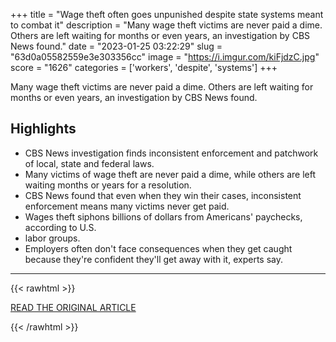 +++
title = "Wage theft often goes unpunished despite state systems meant to combat it"
description = "Many wage theft victims are never paid a dime. Others are left waiting for months or even years, an investigation by CBS News found."
date = "2023-01-25 03:22:29"
slug = "63d0a05582559e3e303356cc"
image = "https://i.imgur.com/kiFjdzC.jpg"
score = "1626"
categories = ['workers', 'despite', 'systems']
+++

Many wage theft victims are never paid a dime. Others are left waiting for months or even years, an investigation by CBS News found.

## Highlights

- CBS News investigation finds inconsistent enforcement and patchwork of local, state and federal laws.
- Many victims of wage theft are never paid a dime, while others are left waiting months or years for a resolution.
- CBS News found that even when they win their cases, inconsistent enforcement means many victims never get paid.
- Wages theft siphons billions of dollars from Americans' paychecks, according to U.S.
- labor groups.
- Employers often don't face consequences when they get caught because they're confident they'll get away with it, experts say.

---

{{< rawhtml >}}
  <p class="article-category">
    <a target="_blank" href="https://www.cbsnews.com/news/owed-employers-face-little-accountability-for-wage-theft/">READ THE ORIGINAL ARTICLE</a>
  </p>
{{< /rawhtml >}}
